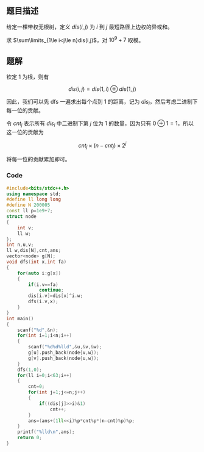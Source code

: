## 题目描述

给定一棵带权无根树，定义 $dis(i,j)$ 为 $i$ 到 $j$ 最短路径上边权的异或和。

求 $\sum\limits_{1\le i<j\le n}dis(i,j)$，对 $10^9+7$ 取模。

## 题解

钦定 $1$ 为根，则有

$$dis(i,j)=dis(1,i)\oplus dis(1,j)$$

因此，我们可以先 dfs 一遍求出每个点到 $1$ 的距离，记为 $dis_i$，然后考虑二进制下每一位的贡献。

令 $cnt_j$ 表示所有 $dis_i$ 中二进制下第 $j$ 位为 $1$ 的数量，因为只有 $0\oplus1=1$，所以这一位的贡献为

$$cnt_j\times(n-cnt_j)\times2^j$$

将每一位的贡献累加即可。

### Code

```cpp
#include<bits/stdc++.h>
using namespace std;
#define ll long long
#define N 200005
const ll p=1e9+7;
struct node
{
	int v;
	ll w;
};
int n,u,v;
ll w,dis[N],cnt,ans;
vector<node> g[N];
void dfs(int x,int fa)
{
	for(auto i:g[x])
	{
		if(i.v==fa)
			continue;
		dis[i.v]=dis[x]^i.w;
		dfs(i.v,x); 
	}
}
int main()
{
	scanf("%d",&n);
	for(int i=1;i<n;i++)
	{
		scanf("%d%d%lld",&u,&v,&w);
		g[u].push_back(node{v,w});
		g[v].push_back(node{u,w});
	}
	dfs(1,0);
	for(ll i=0;i<63;i++)
	{
		cnt=0;
		for(int j=1;j<=n;j++)
		{
			if((dis[j]>>i)&1)
				cnt++;
		}
		ans=(ans+(1ll<<i)%p*cnt%p*(n-cnt)%p)%p;
	}
	printf("%lld\n",ans);
	return 0;
}
```